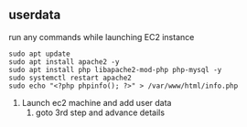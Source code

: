 ## userdata  
   run any commands while launching EC2 instance 
   ```
   sudo apt update
   sudo apt install apache2 -y
   sudo apt install php libapache2-mod-php php-mysql -y 
   sudo systemctl restart apache2
   sudo echo "<?php phpinfo(); ?>" > /var/www/html/info.php
   ```
  1. Launch ec2 machine and add user data 
     1. goto 3rd step and advance details 

